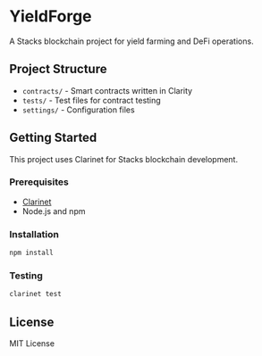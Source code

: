 # YieldForge

A Stacks blockchain project for yield farming and DeFi operations.

## Project Structure

- `contracts/` - Smart contracts written in Clarity
- `tests/` - Test files for contract testing
- `settings/` - Configuration files

## Getting Started

This project uses Clarinet for Stacks blockchain development.

### Prerequisites

- [Clarinet](https://github.com/hirosystems/clarinet)
- Node.js and npm

### Installation

```bash
npm install
```

### Testing

```bash
clarinet test
```

## License

MIT License
